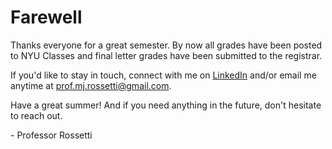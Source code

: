 # Farewell

Thanks everyone for a great semester. By now all grades have been posted to NYU Classes and final letter grades have been submitted to the registrar.

If you'd like to stay in touch, connect with me on [LinkedIn](https://www.linkedin.com/in/mikerossetti/) and/or email me anytime at prof.mj.rossetti@gmail.com.

Have a great summer! And if you need anything in the future, don't hesitate to reach out.

\- Professor Rossetti
